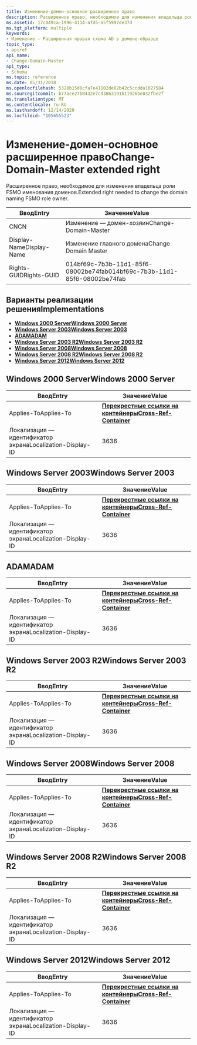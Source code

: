 ```yaml
---
title: Изменение-домен-основное расширенное право
description: Расширенное право, необходимое для изменения владельца роли FSMO именования доменов.
ms.assetid: 17c849ca-1996-4114-afd5-a5f5997de37d
ms.tgt_platform: multiple
keywords:
- Изменение — Расширенная правая схема AD в домене-образце
topic_type:
- apiref
api_name:
- Change-Domain-Master
api_type:
- Schema
ms.topic: reference
ms.date: 05/31/2018
ms.openlocfilehash: 5328b15d8cfa7e41102de82b42c5ccdda1027584
ms.sourcegitcommit: b77ace27b0432e7cd3863191b11926be032fbe2f
ms.translationtype: MT
ms.contentlocale: ru-RU
ms.lasthandoff: 12/14/2020
ms.locfileid: "105655523"
---
```

# <a name="change-domain-master-extended-right"></a><span data-ttu-id="53121-104">Изменение-домен-основное расширенное право</span><span class="sxs-lookup"><span data-stu-id="53121-104">Change-Domain-Master extended right</span></span>

<span data-ttu-id="53121-105">Расширенное право, необходимое для изменения владельца роли FSMO именования доменов.</span><span class="sxs-lookup"><span data-stu-id="53121-105">Extended right needed to change the domain naming FSMO role owner.</span></span>



| <span data-ttu-id="53121-106">Ввод</span><span class="sxs-lookup"><span data-stu-id="53121-106">Entry</span></span> | <span data-ttu-id="53121-107">Значение</span><span class="sxs-lookup"><span data-stu-id="53121-107">Value</span></span> |
|--------------|--------------------------------------|
| <span data-ttu-id="53121-108">CN</span><span class="sxs-lookup"><span data-stu-id="53121-108">CN</span></span>           | <span data-ttu-id="53121-109">Изменение — домен-хозяин</span><span class="sxs-lookup"><span data-stu-id="53121-109">Change-Domain-Master</span></span>                 |
| <span data-ttu-id="53121-110">Display-Name</span><span class="sxs-lookup"><span data-stu-id="53121-110">Display-Name</span></span> | <span data-ttu-id="53121-111">Изменение главного домена</span><span class="sxs-lookup"><span data-stu-id="53121-111">Change Domain Master</span></span>                 |
| <span data-ttu-id="53121-112">Rights-GUID</span><span class="sxs-lookup"><span data-stu-id="53121-112">Rights-GUID</span></span>  | <span data-ttu-id="53121-113">014bf69c-7b3b-11d1-85f6-08002be74fab</span><span class="sxs-lookup"><span data-stu-id="53121-113">014bf69c-7b3b-11d1-85f6-08002be74fab</span></span> |



## <a name="implementations"></a><span data-ttu-id="53121-114">Варианты реализации решения</span><span class="sxs-lookup"><span data-stu-id="53121-114">Implementations</span></span>

-   [<span data-ttu-id="53121-115">**Windows 2000 Server**</span><span class="sxs-lookup"><span data-stu-id="53121-115">**Windows 2000 Server**</span></span>](#windows-2000-server)
-   [<span data-ttu-id="53121-116">**Windows Server 2003**</span><span class="sxs-lookup"><span data-stu-id="53121-116">**Windows Server 2003**</span></span>](#windows-server-2003)
-   [<span data-ttu-id="53121-117">**ADAM**</span><span class="sxs-lookup"><span data-stu-id="53121-117">**ADAM**</span></span>](#adam)
-   [<span data-ttu-id="53121-118">**Windows Server 2003 R2**</span><span class="sxs-lookup"><span data-stu-id="53121-118">**Windows Server 2003 R2**</span></span>](#windows-server-2003-r2)
-   [<span data-ttu-id="53121-119">**Windows Server 2008**</span><span class="sxs-lookup"><span data-stu-id="53121-119">**Windows Server 2008**</span></span>](#windows-server-2008)
-   [<span data-ttu-id="53121-120">**Windows Server 2008 R2**</span><span class="sxs-lookup"><span data-stu-id="53121-120">**Windows Server 2008 R2**</span></span>](#windows-server-2008-r2)
-   [<span data-ttu-id="53121-121">**Windows Server 2012**</span><span class="sxs-lookup"><span data-stu-id="53121-121">**Windows Server 2012**</span></span>](#windows-server-2012)

## <a name="windows-2000-server"></a><span data-ttu-id="53121-122">Windows 2000 Server</span><span class="sxs-lookup"><span data-stu-id="53121-122">Windows 2000 Server</span></span>



| <span data-ttu-id="53121-123">Ввод</span><span class="sxs-lookup"><span data-stu-id="53121-123">Entry</span></span> | <span data-ttu-id="53121-124">Значение</span><span class="sxs-lookup"><span data-stu-id="53121-124">Value</span></span> |
|-------------------------|---------------------------------------------------------------|
| <span data-ttu-id="53121-125">Applies-To</span><span class="sxs-lookup"><span data-stu-id="53121-125">Applies-To</span></span>              | [<span data-ttu-id="53121-126">**Перекрестные ссылки на контейнеры**</span><span class="sxs-lookup"><span data-stu-id="53121-126">**Cross-Ref-Container**</span></span>](c-crossrefcontainer.md)<br/> |
| <span data-ttu-id="53121-127">Локализация — идентификатор экрана</span><span class="sxs-lookup"><span data-stu-id="53121-127">Localization-Display-ID</span></span> | <span data-ttu-id="53121-128">36</span><span class="sxs-lookup"><span data-stu-id="53121-128">36</span></span>                                                            |



## <a name="windows-server-2003"></a><span data-ttu-id="53121-129">Windows Server 2003</span><span class="sxs-lookup"><span data-stu-id="53121-129">Windows Server 2003</span></span>



| <span data-ttu-id="53121-130">Ввод</span><span class="sxs-lookup"><span data-stu-id="53121-130">Entry</span></span> | <span data-ttu-id="53121-131">Значение</span><span class="sxs-lookup"><span data-stu-id="53121-131">Value</span></span> |
|-------------------------|---------------------------------------------------------------|
| <span data-ttu-id="53121-132">Applies-To</span><span class="sxs-lookup"><span data-stu-id="53121-132">Applies-To</span></span>              | [<span data-ttu-id="53121-133">**Перекрестные ссылки на контейнеры**</span><span class="sxs-lookup"><span data-stu-id="53121-133">**Cross-Ref-Container**</span></span>](c-crossrefcontainer.md)<br/> |
| <span data-ttu-id="53121-134">Локализация — идентификатор экрана</span><span class="sxs-lookup"><span data-stu-id="53121-134">Localization-Display-ID</span></span> | <span data-ttu-id="53121-135">36</span><span class="sxs-lookup"><span data-stu-id="53121-135">36</span></span>                                                            |



## <a name="adam"></a><span data-ttu-id="53121-136">ADAM</span><span class="sxs-lookup"><span data-stu-id="53121-136">ADAM</span></span>



| <span data-ttu-id="53121-137">Ввод</span><span class="sxs-lookup"><span data-stu-id="53121-137">Entry</span></span> | <span data-ttu-id="53121-138">Значение</span><span class="sxs-lookup"><span data-stu-id="53121-138">Value</span></span> |
|-------------------------|---------------------------------------------------------------|
| <span data-ttu-id="53121-139">Applies-To</span><span class="sxs-lookup"><span data-stu-id="53121-139">Applies-To</span></span>              | [<span data-ttu-id="53121-140">**Перекрестные ссылки на контейнеры**</span><span class="sxs-lookup"><span data-stu-id="53121-140">**Cross-Ref-Container**</span></span>](c-crossrefcontainer.md)<br/> |
| <span data-ttu-id="53121-141">Локализация — идентификатор экрана</span><span class="sxs-lookup"><span data-stu-id="53121-141">Localization-Display-ID</span></span> | <span data-ttu-id="53121-142">36</span><span class="sxs-lookup"><span data-stu-id="53121-142">36</span></span>                                                            |



## <a name="windows-server-2003-r2"></a><span data-ttu-id="53121-143">Windows Server 2003 R2</span><span class="sxs-lookup"><span data-stu-id="53121-143">Windows Server 2003 R2</span></span>



| <span data-ttu-id="53121-144">Ввод</span><span class="sxs-lookup"><span data-stu-id="53121-144">Entry</span></span> | <span data-ttu-id="53121-145">Значение</span><span class="sxs-lookup"><span data-stu-id="53121-145">Value</span></span> |
|-------------------------|---------------------------------------------------------------|
| <span data-ttu-id="53121-146">Applies-To</span><span class="sxs-lookup"><span data-stu-id="53121-146">Applies-To</span></span>              | [<span data-ttu-id="53121-147">**Перекрестные ссылки на контейнеры**</span><span class="sxs-lookup"><span data-stu-id="53121-147">**Cross-Ref-Container**</span></span>](c-crossrefcontainer.md)<br/> |
| <span data-ttu-id="53121-148">Локализация — идентификатор экрана</span><span class="sxs-lookup"><span data-stu-id="53121-148">Localization-Display-ID</span></span> | <span data-ttu-id="53121-149">36</span><span class="sxs-lookup"><span data-stu-id="53121-149">36</span></span>                                                            |



## <a name="windows-server-2008"></a><span data-ttu-id="53121-150">Windows Server 2008</span><span class="sxs-lookup"><span data-stu-id="53121-150">Windows Server 2008</span></span>



| <span data-ttu-id="53121-151">Ввод</span><span class="sxs-lookup"><span data-stu-id="53121-151">Entry</span></span> | <span data-ttu-id="53121-152">Значение</span><span class="sxs-lookup"><span data-stu-id="53121-152">Value</span></span> |
|-------------------------|---------------------------------------------------------------|
| <span data-ttu-id="53121-153">Applies-To</span><span class="sxs-lookup"><span data-stu-id="53121-153">Applies-To</span></span>              | [<span data-ttu-id="53121-154">**Перекрестные ссылки на контейнеры**</span><span class="sxs-lookup"><span data-stu-id="53121-154">**Cross-Ref-Container**</span></span>](c-crossrefcontainer.md)<br/> |
| <span data-ttu-id="53121-155">Локализация — идентификатор экрана</span><span class="sxs-lookup"><span data-stu-id="53121-155">Localization-Display-ID</span></span> | <span data-ttu-id="53121-156">36</span><span class="sxs-lookup"><span data-stu-id="53121-156">36</span></span>                                                            |



## <a name="windows-server-2008-r2"></a><span data-ttu-id="53121-157">Windows Server 2008 R2</span><span class="sxs-lookup"><span data-stu-id="53121-157">Windows Server 2008 R2</span></span>



| <span data-ttu-id="53121-158">Ввод</span><span class="sxs-lookup"><span data-stu-id="53121-158">Entry</span></span> | <span data-ttu-id="53121-159">Значение</span><span class="sxs-lookup"><span data-stu-id="53121-159">Value</span></span> |
|-------------------------|---------------------------------------------------------------|
| <span data-ttu-id="53121-160">Applies-To</span><span class="sxs-lookup"><span data-stu-id="53121-160">Applies-To</span></span>              | [<span data-ttu-id="53121-161">**Перекрестные ссылки на контейнеры**</span><span class="sxs-lookup"><span data-stu-id="53121-161">**Cross-Ref-Container**</span></span>](c-crossrefcontainer.md)<br/> |
| <span data-ttu-id="53121-162">Локализация — идентификатор экрана</span><span class="sxs-lookup"><span data-stu-id="53121-162">Localization-Display-ID</span></span> | <span data-ttu-id="53121-163">36</span><span class="sxs-lookup"><span data-stu-id="53121-163">36</span></span>                                                            |



## <a name="windows-server-2012"></a><span data-ttu-id="53121-164">Windows Server 2012</span><span class="sxs-lookup"><span data-stu-id="53121-164">Windows Server 2012</span></span>



| <span data-ttu-id="53121-165">Ввод</span><span class="sxs-lookup"><span data-stu-id="53121-165">Entry</span></span> | <span data-ttu-id="53121-166">Значение</span><span class="sxs-lookup"><span data-stu-id="53121-166">Value</span></span> |
|-------------------------|---------------------------------------------------------------|
| <span data-ttu-id="53121-167">Applies-To</span><span class="sxs-lookup"><span data-stu-id="53121-167">Applies-To</span></span>              | [<span data-ttu-id="53121-168">**Перекрестные ссылки на контейнеры**</span><span class="sxs-lookup"><span data-stu-id="53121-168">**Cross-Ref-Container**</span></span>](c-crossrefcontainer.md)<br/> |
| <span data-ttu-id="53121-169">Локализация — идентификатор экрана</span><span class="sxs-lookup"><span data-stu-id="53121-169">Localization-Display-ID</span></span> | <span data-ttu-id="53121-170">36</span><span class="sxs-lookup"><span data-stu-id="53121-170">36</span></span>                                                            |



 

 





